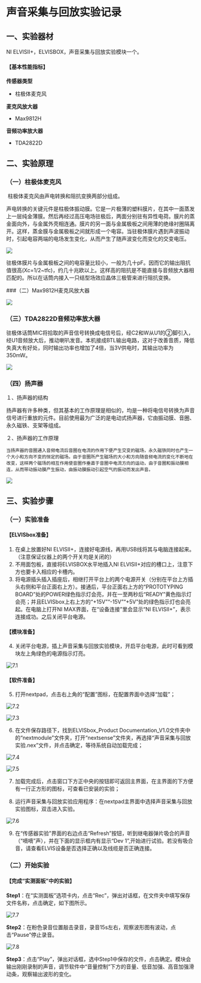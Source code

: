 # **声音采集与回放实验记录**

## 一、实验器材

NI ELVISII+，ELVISBOX，声音采集与回放实验模块一个。

#### 【基本性能指标】

**传感器类型**

* 柱极体麦克风

**麦克风放大器**

* Max9812H

**音频功率放大器**

* TDA2822D


 ## 二、实验原理

### （一）柱极体麦克风

​       柱极体麦克风由声电转换和阻抗变换两部分组成。

​       声电转换的关键元件是柱极体振动膜。它是一片极薄的塑料膜片，在其中一面蒸发上一层纯金薄膜。然后再经过高压电场驻极后，两面分别驻有异性电荷。膜片的蒸金面向外，与金属外壳相连通。膜片的另一面与金属极板之间用薄的绝缘衬圈隔离开。这样，蒸金膜与金属极板之间就形成一个电容。当驻极体膜片遇到声波振动时，引起电容两端的电场发生变化，从而产生了随声波变化而变化的交变电压。 

![](https://github.com/XiaoyuKang/pictures/blob/master/%E9%A9%BB%E6%9E%81%E4%BD%93%E9%BA%A6%E5%85%8B%E9%A3%8E.jpg?raw=true)

​        驻极体膜片与金属极板之间的电容量比较小，一般为几十pF。因而它的输出阻抗值很高(Xc=1/2~tfc)，约几十兆欧以上。这样高的阻抗是不能直接与音频放大器相匹配的。所以在话筒内接入一只结型场效应晶体三极管来进行阻抗变换。 

###（二）Max9812H麦克风放大器

![](https://github.com/XiaoyuKang/pictures/blob/master/MAX9812.JPG?raw=true)

### （三）TDA2822D音频功率放大器

​        驻极体话筒MIC将拾取的声音信号转换成电信号后，经C2和W从U1的②脚引入，经U1音频放大后，推动喇叭发音。本机接成BTL输出电路，这对于改善音质，降低失真大有好处，同时输出功率也增加了4倍，当3V供电时，其输出功率为350mW。 

![](https://github.com/XiaoyuKang/pictures/blob/master/TDA2822%E5%BA%94%E7%94%A8%E7%94%B5%E8%B7%AF.jpg?raw=true)



### （四）扬声器

１、扬声器的结构 

​        扬声器有许多种类，但其基本的工作原理是相似的，均是一种将电信号转换为声音信号进行重放的元件。目前使用最为广泛的是电动式扬声器，它由振动膜、音圈、永久磁铁、支架等组成。 

２、扬声器的工作原理 

    当扬声器的音圈通入音频电流后音圈在电流的作用下便产生交变的磁场，永久磁铁同时也产生一个大小和方向不变的恒定的磁场。由于音圈所产生磁场的大小和方向随音频电流的变化不断地在改变，这样两个磁场的相互作用使音圈作垂直于音圈中电流方向的运动，由于音圈和振动膜相连，从而带动振动膜产生振动，由振动膜振动引起空气的振动而发出声音。 

![](https://github.com/XiaoyuKang/pictures/blob/master/%E6%89%AC%E5%A3%B0%E5%99%A8.jpg?raw=true)

## 三、实验步骤

### （一）实验准备

#### 【ELVISbox准备】

1. 在桌上放置好NI ELVISII+，连接好电源线，再用USB线将其与电脑连接起来。（注意保证仪器上的两个开关均是关闭的）
2. 不用面包板，直接将ELVISBOX水平地插入NI ELVISII+对应的槽口上，注意下方也要卡入相应的卡槽内。
3. 将电源插头插入插座后，相继打开平台上的两个电源开关（分别在平台上方插头右侧和平台正面右上方）。接通后，平台正面右上方的“PROTOTYPING BOARD”处的POWER绿色指示灯会亮，并在一至两秒后“READY”黄色指示灯会亮；并且ELVISbox上右上方的“+15V”“-15V”“+5V”处的绿色指示灯也会亮起。在电脑上打开NI MAX界面，在“设备连接”里会显示“NI ELVISII+”，表示连接成功。之后关闭平台电源。

 

#### 【模块准备】

4. 关闭平台电源，插上声音采集与回放实验模块，开启平台电源，此时可看到模块左上角绿色的电源指示灯亮。

![7.1](https://github.com/HouRuizhe/Pictures-of-experiments-summaries/blob/master/P7.1.png) 



#### 【软件准备】

5. 打开nextpad，点击右上角的“配置”图标，在配置界面中选择“加载”；    

![7.2](https://github.com/HouRuizhe/Pictures-of-experiments-summaries/blob/master/P7.2.png)

![7.3](https://github.com/HouRuizhe/Pictures-of-experiments-summaries/blob/master/P7.3.png)  

6. 在文件保存路径下，找到ELVISbox_Product Documentation_V1.0文件夹中的“nextmodule”文件夹，打开“nextsense”文件夹，再选择“声音采集与回放实验.nex”文件，并点击确定，等待系统自动加载完成；

![7.4](https://github.com/HouRuizhe/Pictures-of-experiments-summaries/blob/master/P7.4.png)

![7.5](https://github.com/HouRuizhe/Pictures-of-experiments-summaries/blob/master/P7.5.png)

7. 加载完成后，点击窗口下方正中央的按钮即可返回主界面，在主界面的下方便有一行正方形的图标，可查看已安装的实验；

8. 运行声音采集与回放实验应用程序：在nextpad主界面中选择声音采集与回放实验图标，双击进入实验。

![7.6](https://github.com/HouRuizhe/Pictures-of-experiments-summaries/blob/master/P7.6.png)

9. 在“传感器实验”界面的右边点击“Refresh”按钮，听到继电器弹片吸合的声音（“嘀嘀”声），并在下面的显示框内有显示“Dev 1”,开始进行试验。若没有吸合音，请查看ELVIS设备是否选择正确以及线缆是否正确连接。

 

### （二）开始实验

#### 【完成“实测面板”中的实验】

**Step1**：在“实测面板”选项卡内，点击“Rec”，弹出对话框，在文件夹中填写保存文件名称，点击确定，如下图所示。

![7.7](https://github.com/HouRuizhe/Pictures-of-experiments-summaries/blob/master/P7.7.png)

**Step2**：在粉色录音位置敲击录音，录音15s左右，观察波形图有波动，点击“Pause”停止录音。

![7.8](https://github.com/HouRuizhe/Pictures-of-experiments-summaries/blob/master/P7.8.png)

**Step3**：点击“Play”，弹出对话框，选中Step1中保存的文件，点击确定。模块会输出刚刚录制的声音，调节软件中“音量控制”下方的音量、低音加强、高音加强滑动条，观察输出波形的变化。

 
